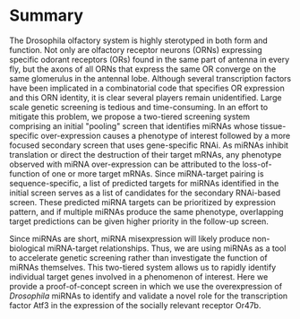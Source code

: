 # Summary
The Drosophila olfactory system is highly sterotyped in both form and function. Not only are olfactory receptor neurons (ORNs) expressing specific odorant receptors (ORs) found in the same part of antenna in every fly, but the axons of all ORNs that express the same OR converge on the same glomerulus in the antennal lobe. Although several transcription factors have been implicated in a  combinatorial code that specifies OR expression and this ORN identity, it is clear several players remain unidentified.
Large scale genetic screening is tedious and time-consuming. In an effort to mitigate this problem, we propose a two-tiered screening system comprising an initial "pooling" screen that identifies miRNAs whose tissue-specific over-expression causes a phenotype of interest followed by a more focused secondary screen that uses gene-specific RNAi. As miRNAs inhibit translation or direct the destruction of their target mRNAs, any phenotype observed with miRNA over-expression can be attributed to the loss-of-function of one or more target mRNAs. Since miRNA-target pairing is sequence-specific, a list of predicted targets for miRNAs identified in the initial screen serves as a list of candidates for the secondary RNAi-based screen. These predicted miRNA targets can be prioritized by expression pattern, and if multiple miRNAs produce the same phenotype, overlapping target predictions can be given higher priority in the follow-up screen.

Since miRNAs are short, miRNA misexpression will likely produce non-biological miRNA-target relationships. Thus, we are using miRNAs as a tool to accelerate genetic screening rather than investigate the function of miRNAs themselves. This two-tiered system allows us to rapidly identify individual target genes involved in a phenomenon of interest. Here we provide a proof-of-concept screen in which we use the overexpression of *Drosophila* miRNAs to identify and validate a novel role for the transcription factor Atf3 in the expression of the socially relevant receptor Or47b.